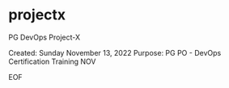 # projectx
PG DevOps Project-X

Created: Sunday November 13, 2022
Purpose: PG PO - DevOps Certification Training NOV

EOF
